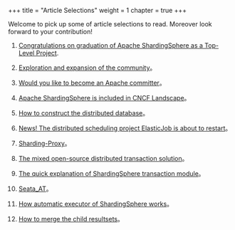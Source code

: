 +++
title = "Article Selections"
weight = 1
chapter = true
+++

Welcome to pick up some of article selections to read. Moreover look forward to your contribution!

1. [Congratulations on graduation of Apache ShardingSphere as a Top-Level Project](/en/material/graduate/).

2. [Exploration and expansion of the community](/en/material/community/)。

3. [Would you like to become an Apache committer](/en/material/committer/)。

4. [Apache ShardingSphere is included in CNCF Landscape](/en/material/cncf/)。

5. [How to construct the distributed database](/en/material/database/)。

6. [News! The distributed scheduling project ElasticJob is about to restart](/en/material/elasticjob/)。

7. [Sharding-Proxy](/en/material/proxy/)。

8. [The mixed open-source distributed transaction solution](/en/material/solution/)。

9. [The quick explanation of ShardingSphere transaction module](/en/material/realization/)。

10. [Seata_AT](/en/material/seata/)。

11. [How automatic executor of ShardingSphere works](/en/material/engine/)。

12. [How to merge the child resultsets](/en/material/result/)。
